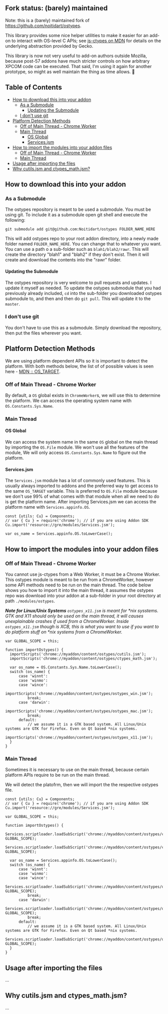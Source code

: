 ## Fork status: (barely) maintained

Note: this is a (barely) maintained fork of https://github.com/noitidart/ostypes.

This library provides some nice helper utilities to make it easier for an add-on
to interact with OS-level C APIs; see [js-ctypes on MDN](https://developer.mozilla.org/en-US/docs/Mozilla/js-ctypes) for details on the
underlying abstraction provided by Gecko.

This library is now not very useful to add-on authors outside Mozilla, because
post-57 addons have much stricter controls on how arbitrary XPCOM code can be
executed. That said, I'm using it again for another prototype, so might as well
maintain the thing as time allows. :beers:


## Table of Contents

- [How to download this into your addon](#how-to-download-this-into-your-addon)
	- [As a Submodule](#as-a-submodule)
		- [Updating the Submodule](#updating-the-submodule)
	- [I don't use git](#i-dont-use-git)
- [Platform Detection Methods](#platform-detection-methods)
	- [Off of Main Thread - Chrome Worker](#off-of-main-thread---chrome-worker)
	- [Main Thread](#main-thread)
		- [OS Global](#os-global)
		- [Services.jsm](#servicesjsm)
- [How to import the modules into your addon files](#how-to-import-the-modules-into-your-addon-files)
	- [Off of Main Thread - Chrome Worker](#off-of-main-thread---chrome-worker-1)
	- [Main Thread](#main-thread-1)
- [Usage after importing the files](#usage-after-importing-the-files)
- [Why cutils.jsm and ctypes_math.jsm?](#why-cutilsjsm-and-ctypes_mathjsm)

## How to download this into your addon
### As a Submodule
The ostypes repository is meant to be used a submodule. You must be using git. To include it as a submodule open git shell and execute the following:

    git submodule add git@github.com:Noitidart/ostypes FOLDER_NAME_HERE

This will add ostypes repo to your root addon directory, into a newly made folder named `FOLDER_NAME_HERE`. You can change that to whatever you want. You can use a path o a sub-folder such as `blah1/blah2/rawr`. This will create the directory "blah1" and "blah2" if they don't exist. Then it will create and download the contents into the "rawr" folder.

#### Updating the Submodule
The ostypes repository is very welcome to pull requests and updates. I update it myself as needed. To update the ostypes submodule that you had previously already included, `cd` into the sub-folder you downloaded ostypes submodule to, and then and then do `git pull`. This will update it to the `master`.

### I don't use git
You don't have to use this as a submodule. Simply download the repository, then put the files wherever you want.

## Platform Detection Methods
We are using platform dependent APIs so it is important to detect the platform. With both methods below, the list of of possible values is seen here - [MDN :: OS_TARGET](https://developer.mozilla.org/en-US/docs/Mozilla/Developer_guide/Build_Instructions/OS_TARGET).

### Off of Main Thread - Chrome Worker
By default, a `OS` global exists in `ChromeWorker`s, we will use this to determine the platform. We can access the operating system name with `OS.Constants.Sys.Name`.

### Main Thread
#### OS Global
We can access the system name in the same `OS` global on the main thread by importing the `OS.File` module. We won't use all the features of the module, We will only access `OS.Constants.Sys.Name` to figure out the platform.

#### Services.jsm
The `Services.jsm` module has a lot of commonly used features. This is usually always imported to addons and the preferred way to get access to the same `OS_TARGET` variable. This is preferred to `OS.File` module because we don't use 99% of what comes with that module when all we need to do is get the platform name. After importing Services.jsm we can access the platform name with `Services.appinfo.OS`.

    const {utils: Cu} = Components;
    // var { Cu } = require('chrome'); // if you are using Addon SDK
    Cu.import('resource://gre/modules/Services.jsm');

    var os_name = Services.appinfo.OS.toLowerCase();

## How to import the modules into your addon files
### Off of Main Thread - Chrome Worker
You cannot use js-ctypes from a Web Worker, it must be a Chrome Worker. This ostypes module is meant to be run from a ChromeWorker, however some API methods need to be run on the main thread. The code below shows you how to import it into the main thread, it assumes the ostypes repo was download into your addon at a sub-folder in your root directory at path `./modules/ostypes`.

_**Note for Linux/Unix Systems** `ostypes_x11.jsm` is meant for *nix sysstems. GTK and X11 should only be used on the main thread, it will causes unexplainable crashes if used from a ChromeWorker. Inside `ostypes_x11.jsm` though is XCB, this is what you want to use if you want to do platform stuff on *nix systems from a ChromeWorker._

    var GLOBAL_SCOPE = this;

    function importOstypes() {
      importScripts('chrome://myaddon/content/ostypes/cutils.jsm');
      importScripts('chrome://myaddon/content/ostypes/ctypes_math.jsm');

      var os_name = OS.Constants.Sys.Name.toLowerCase();
      switch (os_name) {
          case 'winnt':
          case 'winmo':
          case 'wince':
                  importScripts('chrome://myaddon/content/ostypes/ostypes_win.jsm');
              break;
          case 'darwin':
                  importScripts('chrome://myaddon/content/ostypes/ostypes_mac.jsm');
              break;
          default:
              // we assume it is a GTK based system. All Linux/Unix systems are GTK for Firefox. Even on Qt based *nix systems.
              importScripts('chrome://myaddon/content/ostypes/ostypes_x11.jsm');
      }
    }

### Main Thread
Sometimes it is necessary to use on the main thread, because certain platform APIs require to be run on the main thread.

We will detect the platofrm, then we will import the the respective ostypes file.

    const {utils: Cu} = Components;
    // var { Cu } = require('chrome'); // if you are using Addon SDK
    Cu.import('resource://gre/modules/Services.jsm');

    var GLOBAL_SCOPE = this;

    function importOstypes() {
      Services.scriptloader.loadSubScript('chrome://myaddon/content/ostypes/cutils.jsm', GLOBAL_SCOPE);
      Services.scriptloader.loadSubScript('chrome://myaddon/content/ostypes/ctypes_math.jsm', GLOBAL_SCOPE);

      var os_name = Services.appinfo.OS.toLowerCase();
      switch (os_name) {
          case 'winnt':
          case 'winmo':
          case 'wince':
                  Services.scriptloader.loadSubScript('chrome://myaddon/content/ostypes/ostypes_win.jsm', GLOBAL_SCOPE);
              break;
          case 'darwin':
                  Services.scriptloader.loadSubScript('chrome://myaddon/content/ostypes/ostypes_darwn.jsm', GLOBAL_SCOPE);
              break;
          default:
              // we assume it is a GTK based system. All Linux/Unix systems are GTK for Firefox. Even on Qt based *nix systems.
              Services.scriptloader.loadSubScript('chrome://myaddon/content/ostypes/ostypes_x11.jsm', GLOBAL_SCOPE);
      }
    }

## Usage after importing the files
...

## Why cutils.jsm and ctypes_math.jsm?
...
